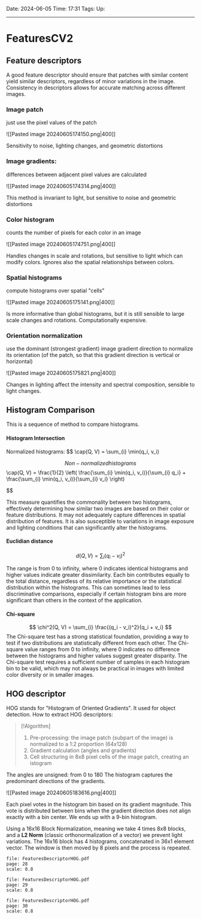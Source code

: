 Date: 2024-06-05
Time: 17:31
Tags:
Up: 

---
# FeaturesCV2

## Feature descriptors

A good feature descriptor should ensure that patches with similar content yield similar descriptors, regardless of minor variations in the image. Consistency in descriptors allows for accurate matching across different images.

### Image patch
just use the pixel values of the patch

![[Pasted image 20240605174150.png|400]]

Sensitivity to noise, lighting changes, and geometric distortions

### Image gradients:
differences between adjacent pixel values are calculated

![[Pasted image 20240605174314.png|400]]

This method is invariant to light, but sensitive to noise and geometric distortions

### Color histogram
counts the number of pixels for each color in an image

![[Pasted image 20240605174751.png|400]]

Handles changes in scale and rotations, but sensitive to light which can modify colors. Ignores also the spatial relationships between colors.

### Spatial histograms
compute histograms over spatial "cells"

![[Pasted image 20240605175141.png|400]]

Is more informative than global histograms, but it is still sensible to large scale changes and rotations. Computationally expensive.

### Orientation normalization
use the dominant (strongest gradient) image gradient direction to normalize its orientation (of the patch, so that this gradient direction is vertical or horizontal)

![[Pasted image 20240605175821.png|400]]

Changes in lighting affect the intensity and spectral composition, sensible to light changes.

## Histogram Comparison

This is a sequence of method to compare histograms.

#### Histogram Intersection
Normalized histograms:
$$
\cap(Q, V) =  \sum_{i} \min(q_i, v_i)

$$
Non-normalized histograms
$$
\cap(Q, V) = \frac{1}{2} \left( \frac{\sum_{i} \min(q_i, v_i)}{\sum_{i} q_i} + \frac{\sum_{i} \min(q_i, v_i)}{\sum_{i} v_i} \right)

$$

This measure quantifies the commonality between two histograms, effectively determining how similar two images are based on their color or feature distributions. It may not adequately capture differences in spatial distribution of features. It is also susceptible to variations in image exposure and lighting conditions that can significantly alter the histograms.

#### Euclidian distance

$$
d(Q, V) = \sum_{i} (q_i - v_i)^2
$$

The range is from 0 to infinity, where 0 indicates identical histograms and higher values indicate greater dissimilarity. Each bin contributes equally to the total distance, regardless of its relative importance or the statistical distribution within the histograms. This can sometimes lead to less discriminative comparisons, especially if certain histogram bins are more significant than others in the context of the application.

#### Chi-square
$$
\chi^2(Q, V) = \sum_{i} \frac{(q_i - v_i)^2}{q_i + v_i}
$$
The Chi-square test has a strong statistical foundation, providing a way to test if two distributions are statistically different from each other. The Chi-square value ranges from 0 to infinity, where 0 indicates no difference between the histograms and higher values suggest greater disparity.
The Chi-square test requires a sufficient number of samples in each histogram bin to be valid, which may not always be practical in images with limited color diversity or in smaller images.

## HOG descriptor

HOG stands for "Histogram of Oriented Gradients". It used for object detection. How to extract HOG descriptors:

>[!Algorithm]
>1. Pre-processing: the image patch (subpart of the image) is normalized to a 1:2 proportion (64x128)
>2. Gradient calculation (angles and gradients)
>3. Cell structuring in 8x8 pixel cells of the image patch, creating an istogram

The angles are unsigned: from 0 to 180
The histogram captures the predominant directions of the gradients.

![[Pasted image 20240605183616.png|400]]

Each pixel votes in the histogram bin based on its gradient magnitude. This vote is distributed between bins when the gradient direction does not align exactly with a bin center.
We ends up with a 9-bin histogram.

Using a 16x16 Block Normalization, meaning we take 4 times 8x8 blocks, and a **L2 Norm** (classic orthonormalization of a vector) we prevent light variations. The 16x16 block has 4 histograms, concatenated in 36x1 element vector. The window is then moved by 8 pixels and the process is repeated.


```slide-note
file: FeaturesDescriptorHOG.pdf
page: 28
scale: 0.8
```

```slide-note
file: FeaturesDescriptorHOG.pdf
page: 29
scale: 0.8
```

```slide-note
file: FeaturesDescriptorHOG.pdf
page: 30
scale: 0.8
```

